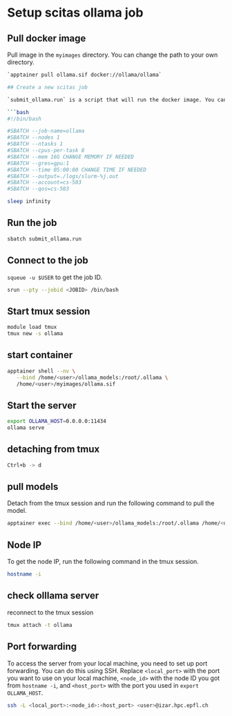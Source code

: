 # Setup scitas ollama job

## Pull docker image

Pull image in the `myimages` directory. You can change the path to your own directory.

```bash
`apptainer pull ollama.sif docker://ollama/ollama`

## Create a new scitas job

`submit_ollama.run` is a script that will run the docker image. You can modify the parameters in the script to suit your needs. 

```bash
#!/bin/bash

#SBATCH --job-name=ollama
#SBATCH --nodes 1
#SBATCH --ntasks 1
#SBATCH --cpus-per-task 8
#SBATCH --mem 16G CHANGE MEMORY IF NEEDED
#SBATCH --gres=gpu:1
#SBATCH --time 05:00:00 CHANGE TIME IF NEEDED
#SBATCH --output=./logs/slurm-%j.out
#SBATCH --account=cs-503
#SBATCH --qos=cs-503

sleep infinity
```

## Run the job
```bash
sbatch submit_ollama.run
```

## Connect to the job

`squeue -u $USER` to get the job ID.

```bash
srun --pty --jobid <JOBID> /bin/bash
```

## Start tmux session
```bash
module load tmux
tmux new -s ollama
```

## start container
```bash
apptainer shell --nv \
   --bind /home/<user>/ollama_models:/root/.ollama \
   /home/<user>/myimages/ollama.sif
```

## Start the server
```bash
export OLLAMA_HOST=0.0.0.0:11434
ollama serve
```

## detaching from tmux
```bash
Ctrl+b -> d
```

## pull models
Detach from the tmux session and run the following command to pull the model.

```bash
apptainer exec --bind /home/<user>/ollama_models:/root/.ollama /home/<user>/myimages/ollama.sif ollama pull <MODEL_NAME>
```

## Node IP

To get the node IP, run the following command in the tmux session.

```bash
hostname -i
```

## check olllama server
reconnect to the tmux session
```bash
tmux attach -t ollama
```

## Port forwarding
To access the server from your local machine, you need to set up port forwarding. You can do this using SSH. Replace `<local_port>` with the port you want to use on your local machine, `<node_id>` with the node ID you got from `hostname -i`, and `<host_port>` with the port you used in `export OLLAMA_HOST`.
```bash
ssh -L <local_port>:<node_id>:<host_port> <user>@izar.hpc.epfl.ch
```


